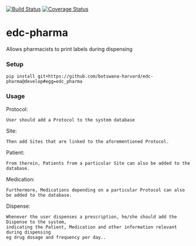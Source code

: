 [![Build Status](https://travis-ci.org/botswana-harvard/edc-pharma.svg?branch=develop)](https://travis-ci.org/botswana-harvard/edc-pharma) [![Coverage Status](https://coveralls.io/repos/botswana-harvard/edc-pharma/badge.svg?branch=develop&service=github)](https://coveralls.io/github/botswana-harvard/edc-pharma?branch=develop)

# edc-pharma

Allows pharmacists to print labels during dispensing


### Setup

    pip install git+https://github.com/botswana-harvard/edc-pharma@develop#egg=edc_pharma
    
### Usage
Protocol:

	User should add a Protocol to the system database

Site:

	Then add Sites that are linked to the aforementioned Protocol.

Patient:

	From therein, Patients from a particular Site can also be added to the 	database.

Medication:

	Furthermore, Medications depending on a particular Protocol can also be added to the database. 

Dispense:

	Whenever the user dispenses a prescription, he/she should add the Dispense to the system,
	indicating the Patient, Medication and other information relevant during dispensing
	eg drug dosage and frequency per day..

